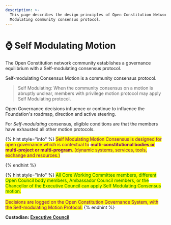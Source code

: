 ```yaml
---
description: >-
  This page describes the design principles of Open Constitution Network's Self
  Modulating community consensus protocol.
---
```


# ⌚ Self Modulating Motion

The Open Constitution network community establishes a governance equilibrium with a Self-modulating consensus protocol.

Self-modulating Consensus Motion is a community consensus protocol.

> Self Modulating: When the community consensus on a motion is abruptly unclear, members with privilege motion protocol may apply Self Modulating protocol.

Open Governance decisions influence or continue to influence the Foundation's roadmap, direction and active steering.

For _Self-modulating_ consensus, eligible conditions are that the members have exhausted all other motion protocols.

{% hint style="info" %}
<mark style="color:purple;">Self Modulating Motion Consensus is designed for open governance which is contextual to</mark> <mark style="color:purple;"></mark><mark style="color:purple;">**multi-constitutional bodies or multi-project or multi-program**</mark><mark style="color:purple;">. (dynamic systems, services, tools, exchange and resources.)</mark>&#x20;


{% endhint %}

{% hint style="info" %}
<mark style="color:green;">All Core Working Committee members, different Open Council body members, Ambassador Council members, or the Chancellor of the Executive Council can apply Self Modulating Consensus motion.</mark>\
\
<mark style="color:purple;">Decisions are logged on the Open Constitution Governance System, with the Self-modulating Motion Protocol.</mark>
{% endhint %}

**Custodian:** [**Executive Council**](../../foundation/executive-council.md)
